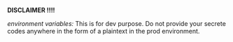 **DISCLAIMER !!!!**



*environment variables:* This is for dev purpose. Do not provide your secrete codes anywhere in the form of a plaintext in the prod environment.
